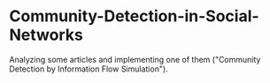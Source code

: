 # Community-Detection-in-Social-Networks
Analyzing some articles and implementing one of them ("Community Detection by Information Flow Simulation").
